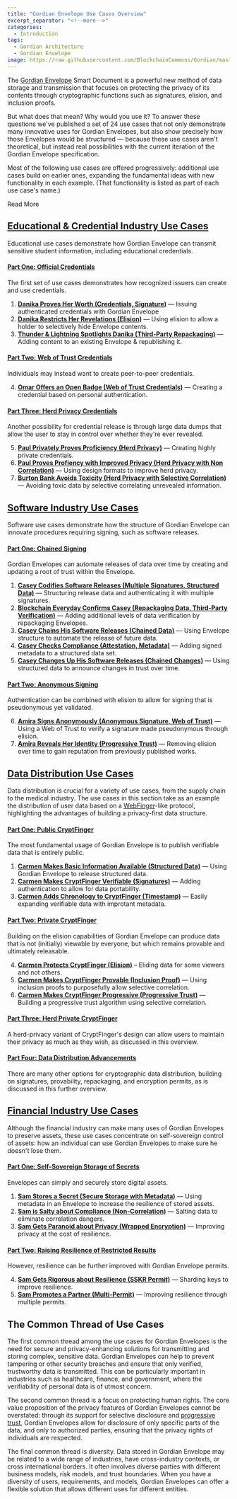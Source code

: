 ```yaml
---
title: "Gordian Envelope Use Cases Overview"
excerpt_separator: "<!--more-->"
categories:
  - Introduction
tags:
  - Gordian Architecture
  - Gordian Envelope
image: https://raw.githubusercontent.com/BlockchainCommons/Gordian/master/Images/Envelope-Examples-DO.jpg
---
```



The [Gordian Envelope](https://www.blockchaincommons.com/introduction/Envelope-Intro/) Smart Document is a powerful new method of data storage and transmission that focuses on protecting the privacy of its contents through cryptographic functions such as signatures, elision, and inclusion proofs. 

But what does that mean? Why would you use it? To answer these questions we've published a set of 24 use cases that not only demonstrate many innovative uses for Gordian Envelopes, but also show precisely how those Envelopes would be structured — because these use cases aren't theoretical, but instead real possibilities with the current iteration of the Gordian Envelope specification.

Most of the following use cases are offered progressively: additional use cases build on earlier ones, expanding the fundamental ideas with new functionality in each example. (That functionality is listed as part of each use case's name.)

<!--more-->
<div class="bold--excerpt--node">Read More</div>

## [Educational & Credential Industry Use Cases](https://github.com/BlockchainCommons/Gordian/blob/master/Envelope/Use-Cases/Educational.md)

Educational use cases demonstrate how Gordian Envelope can transmit sensitive student information, including educational credentials.

#### [Part One: Official Credentials](https://github.com/BlockchainCommons/Gordian/blob/master/Envelope/Use-Cases/Educational.md#part-one-official-credentials)

The first set of use cases demonstrates how recognized issuers can create and use credentials.

1. [**Danika Proves Her Worth (Credentials, Signature)**](https://github.com/BlockchainCommons/Gordian/blob/master/Envelope/Use-Cases/Educational.md#1-danika-proves-her-worth-credentials-signature) — Issuing authenticated credentials with Gordian Envelope
2. [**Danika Restricts Her Revelations (Elision)**](https://github.com/BlockchainCommons/Gordian/blob/master/Envelope/Use-Cases/Educational.md#2-danika-restricts-her-revelations-elision) — Using elision to allow a holder to selectively hide Envelope contents.
3. [**Thunder & Lightning Spotlights Danika (Third-Party Repackaging)**](https://github.com/BlockchainCommons/Gordian/blob/master/Envelope/Use-Cases/Educational.md#3-thunder--lightning-spotlights-danika-third-party--repackaging) — Adding content to an existing Envelope & republishing it.

#### [Part Two: Web of Trust Credentials](https://github.com/BlockchainCommons/Gordian/blob/master/Envelope/Use-Cases/Educational.md#part-two-web-of-trust-credentials)

Individuals may instead want to create peer-to-peer credentials.

4. [**Omar Offers an Open Badge (Web of Trust Credentials)**](https://github.com/BlockchainCommons/Gordian/blob/master/Envelope/Use-Cases/Educational.md#4-omar-offers-an-open-badge-web-of-trust-credentials) — Creating a credential based on personal authentication.

#### [Part Three: Herd Privacy Credentials](https://github.com/BlockchainCommons/Gordian/blob/master/Envelope/Use-Cases/Educational.md#part-three-herd-privacy-credentials)

Another possibility for credential release is through large data dumps that allow the user to stay in control over whether they're ever revealed.

5. [**Paul Privately Proves Proficiency (Herd Privacy)**](https://github.com/BlockchainCommons/Gordian/blob/master/Envelope/Use-Cases/Educational.md#5-paul-privately-proves-proficiency-herd-privacy) — Creating highly private credentials.
6. [**Paul Proves Profiency with Improved Privacy (Herd Privacy with Non Correlation)**](https://github.com/BlockchainCommons/Gordian/blob/master/Envelope/Use-Cases/Educational.md#6-paul-proves-proficiency-with-improved-privacy-herd-privacy-with-non-correlation) — Using design formats to improve herd privacy.
7. [**Burton Bank Avoids Toxicity (Herd Privacy with Selective Correlation)**](https://github.com/BlockchainCommons/Gordian/blob/master/Envelope/Use-Cases/Educational.md#7-burton-bank-avoids-toxicity-herd-privacy-with-selective-correlation) — Avoiding toxic data by selective correlating unrevealed information.

## [Software Industry Use Cases](https://github.com/BlockchainCommons/Gordian/blob/master/Envelope/Use-Cases/Software.md)

Software use cases demonstrate how the structure of Gordian Envelope can innovate procedures requiring signing, such as software releases.

#### [Part One: Chained Signing](https://github.com/BlockchainCommons/Gordian/blob/master/Envelope/Use-Cases/Software.md#part-one-chained-signing)

Gordian Envelopes can automate releases of data over time by creating and updating a root of trust within the Envelope.

1. [**Casey Codifies Software Releases (Multiple Signatures, Structured Data)**](https://github.com/BlockchainCommons/Gordian/blob/master/Envelope/Use-Cases/Software.md#1-casey-codifies-software-releases-multiple-signatures-structured-data) — Structuring release data and authenticating it with multiple signatures.
2. [**Blockchain Everyday Confirms Casey (Repackaging Data, Third-Party Verification)**](https://github.com/BlockchainCommons/Gordian/blob/master/Envelope/Use-Cases/Software.md#2-blockchain-everyday-confirms-casey-repackaging-data-third-party-verification) — Adding additional levels of data verification by repackaging Envelopes.
3. [**Casey Chains His Software Releases (Chained Data)**](https://github.com/BlockchainCommons/Gordian/blob/master/Envelope/Use-Cases/Software.md#3-casey-chains-his-software-releases-chained-data) — Using Envelope structure to automate the release of future data.
4. [**Casey Checks Compliance (Attestation, Metadata)**](https://github.com/BlockchainCommons/Gordian/blob/master/Envelope/Use-Cases/Software.md#4-casey-check-compliance-attestation-metadata) — Adding signed metadata to a structured data set.
5. [**Casey Changes Up His Software Releases (Chained Changes)**](https://github.com/BlockchainCommons/Gordian/blob/master/Envelope/Use-Cases/Software.md#5-casey-changes-up-his-software-releases-chained-changes) — Using structured data to announce changes in trust over time.

#### [Part Two: Anonymous Signing](https://github.com/BlockchainCommons/Gordian/blob/master/Envelope/Use-Cases/Software.md#part-two-anonymous-signing)

Authentication can be combined with elision to allow for signing that is pseudonymous yet validated.

6. [**Amira Signs Anonymously (Anonymous Signature, Web of Trust)**](https://github.com/BlockchainCommons/Gordian/blob/master/Envelope/Use-Cases/Software.md#6-amira-signs-anonymously-anonymous-signature-web-of-trust) — Using a Web of Trust to verify a signature made pseudonymous through elision.
7. [**Amira Reveals Her Identity (Progressive Trust)**](https://github.com/BlockchainCommons/Gordian/blob/master/Envelope/Use-Cases/Software.md#7-amira-reveals-her-identity-progressive-trust) — Removing elision over time to gain reputation from previously published works.

## [Data Distribution Use Cases](https://github.com/BlockchainCommons/Gordian/blob/master/Envelope/Use-Cases/Data.md)

Data distribution is crucial for a variety of use cases, from the supply chain to the medical industry. The use cases in this section take as an example the distribution of user data based on a [WebFinger](https://www.rfc-editor.org/rfc/rfc7033.html)-like protocol, highlighting the advantages of building a privacy-first data structure.

#### [**Part One: Public CryptFinger**](https://github.com/BlockchainCommons/Gordian/blob/master/Envelope/Use-Cases/Data.md#part-one-public-cryptfinger)

The most fundamental usage of Gordian Envelope is to publish verifiable data that is entirely public.

1. [**Carmen Makes Basic Information Available (Structured Data)**](https://github.com/BlockchainCommons/Gordian/blob/master/Envelope/Use-Cases/Data.md#1-carmen-makes-basic-info-available-structured-data) — Using Gordian Envelope to release structured data.
2. [**Carmen Makes CryptFinger Verifiable (Signatures)**](https://github.com/BlockchainCommons/Gordian/blob/master/Envelope/Use-Cases/Data.md#2-carmen-makes-cryptfinger-verifiable-signatures) — Adding authentication to allow for data portability.
3. [**Carmen Adds Chronology to CryptFinger (Timestamp)**](https://github.com/BlockchainCommons/Gordian/blob/master/Envelope/Use-Cases/Data.md#3-carmen-add-chronology-to-cryptfinger-timestamp) — Easily expanding verifiable data with improtant metadata.

#### [**Part Two: Private CryptFinger**](https://github.com/BlockchainCommons/Gordian/blob/master/Envelope/Use-Cases/Data.md#part-two-private-cryptfinger)

Building on the elision capabilities of Gordian Envelope can produce data that is not (initially) viewable by everyone, but which remains provable and ultimately releasable.

4. [**Carmen Protects CryptFinger (Elision)**](https://github.com/BlockchainCommons/Gordian/blob/master/Envelope/Use-Cases/Data.md#4-carmen-protects-cryptfinger-elision) – Eliding data for some viewers and not others.
5. [**Carmen Makes CryptFinger Provable (Inclusion Proof)**](https://github.com/BlockchainCommons/Gordian/blob/master/Envelope/Use-Cases/Data.md#5-carmen-makes-cryptfinger-provable-inclusion-proof) — Using inclusion proofs to purposefully allow selective correlation.
6. [**Carmen Makes CryptFinger Progressive (Progressive Trust)**](https://github.com/BlockchainCommons/Gordian/blob/master/Envelope/Use-Cases/Data.md#6-carmen-makes-cryptfinger-progressive-progressive-trust) — Building a progressive trust algorithm using selective correlation.

#### [**Part Three: Herd Private CryptFinger**](https://github.com/BlockchainCommons/Gordian/blob/master/Envelope/Use-Cases/Data.md#part-three-herd-private-cryptfinger)

A herd-privacy variant of CryptFinger's design can allow users to maintain their privacy as much as they wish, as discussed in this overview.

#### [**Part Four: Data Distribution Advancements**](https://github.com/BlockchainCommons/Gordian/blob/master/Envelope/Use-Cases/Data.md#part-four-data-distribution-advancements)

There are many other options for cryptographic data distribution, building on signatures, provability, repackaging, and encryption permits, as is discussed in this further overview.

## [Financial Industry Use Cases](https://github.com/BlockchainCommons/Gordian/blob/master/Envelope/Use-Cases/Financial.md)

Although the financial industry can make many uses of Gordian Envelopes to preserve assets, these use cases concentrate on self-sovereign control of assets: how an individual can use Gordian Envelopes to make sure he doesn't lose them. 

#### [Part One: Self-Sovereign Storage of Secrets](https://github.com/BlockchainCommons/Gordian/blob/master/Envelope/Use-Cases/Financial.md#part-one-self-sovereign-storage-of-secrets)

Envelopes can simply and securely store digital assets.

1. [**Sam Stores a Secret (Secure Storage with Metadata)**](https://github.com/BlockchainCommons/Gordian/blob/master/Envelope/Use-Cases/Financial.md#1-sam-stores-a-secret-secure-storage-with-metadata) — Using metadata in an Envelope to increase the resilience of stored assets.
2. [**Sam is Salty about Compliance (Non-Correlation)**](https://github.com/BlockchainCommons/Gordian/blob/master/Envelope/Use-Cases/Financial.md#2-sam-is-salty-about-compliance-non-correlation) — Salting data to eliminate correlation dangers.
3. [**Sam Gets Paranoid about Privacy (Wrapped Encryption)**](https://github.com/BlockchainCommons/Gordian/blob/master/Envelope/Use-Cases/Financial.md#3-sam-gets-paranoid-about-privacy-wrapped-encryption) — Improving privacy at the cost of resilience.

#### [Part Two: Raising Resilience of Restricted Results](https://github.com/BlockchainCommons/Gordian/blob/master/Envelope/Use-Cases/Financial.md#part-two-raising-resilience-of-restricted-results)

However, resilience can be further improved with Gordian Envelope permits.

4. [**Sam Gets Rigorous about Resilience (SSKR Permit)**](https://github.com/BlockchainCommons/Gordian/blob/master/Envelope/Use-Cases/Financial.md#4-sam-gets-rigorous-about-resilience-sskr-permit) — Sharding keys to improve resilience.
5. [**Sam Promotes a Partner (Multi-Permit)**](https://github.com/BlockchainCommons/Gordian/blob/master/Envelope/Use-Cases/Financial.md#5-sam-promotes-a-partner-multi-permit) — Improving resilience through multiple permits.

## The Common Thread of Use Cases

The first common thread among the use cases for Gordian Envelopes is the need for secure and privacy-enhancing solutions for transmitting and storing complex, sensitive data. Gordian Envelopes can help to prevent tampering or other security breaches and ensure that only verified, trustworthy data is transmitted. This can be particularly important in industries such as healthcare, finance, and government, where the verifiability of personal data is of utmost concern.

The second common thread is a focus on protecting human rights. The core value proposition of the privacy features of Gordian Envelopes cannot be overstated: through its support for selective disclosure and [progressive trust](https://www.blockchaincommons.com/musings/musings-progressive-trust/), Gordian Envelopes allow for disclosure of only specific parts of the data, and only to authorized parties, ensuring that the privacy rights of individuals are respected.

The final common thread is diversity. Data stored in Gordian Envelope may be related to a wide range of industries, have cross-industry contexts, or cross international borders. It often involves diverse parties with different business models, risk models, and trust boundaries. When you have a diversity of users, requirements, and models, Gordian Envelopes can offer a flexible solution that allows different uses for different entities.

